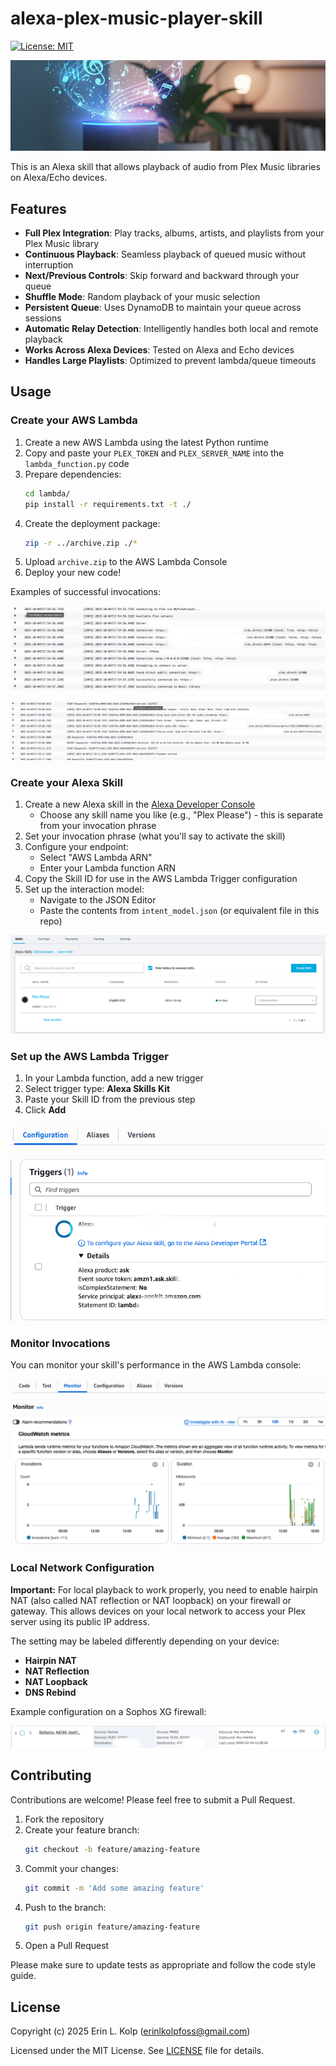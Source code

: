# alexa-plex-music-player-skill

[![License: MIT](https://img.shields.io/badge/License-MIT-yellow.svg)](https://opensource.org/licenses/MIT)

![Header Image](assets/header_image.png)

This is an Alexa skill that allows playback of audio from Plex Music libraries on Alexa/Echo devices.

## Features

- **Full Plex Integration**: Play tracks, albums, artists, and playlists from your Plex Music library
- **Continuous Playback**: Seamless playback of queued music without interruption
- **Next/Previous Controls**: Skip forward and backward through your queue
- **Shuffle Mode**: Random playback of your music selection
- **Persistent Queue**: Uses DynamoDB to maintain your queue across sessions
- **Automatic Relay Detection**: Intelligently handles both local and remote playback
- **Works Across Alexa Devices**: Tested on Alexa and Echo devices
- **Handles Large Playlists**: Optimized to prevent lambda/queue timeouts

## Usage

### Create your AWS Lambda

1. Create a new AWS Lambda using the latest Python runtime
2. Copy and paste your `PLEX_TOKEN` and `PLEX_SERVER_NAME` into the `lambda_function.py` code
3. Prepare dependencies:
   ```bash
   cd lambda/
   pip install -r requirements.txt -t ./
   ```
4. Create the deployment package:
   ```bash
   zip -r ../archive.zip ./*
   ```
5. Upload `archive.zip` to the AWS Lambda Console
6. Deploy your new code!

Examples of successful invocations:

![Lambda Connecting to Plex](assets/connecting_to_plex_lambda.png)

![Lambda Playing Audio](assets/playing_audio_lambda.png)

### Create your Alexa Skill

1. Create a new Alexa skill in the [Alexa Developer Console](https://developer.amazon.com/alexa/console/ask)
   - Choose any skill name you like (e.g., "Plex Please") - this is separate from your invocation phrase
2. Set your invocation phrase (what you'll say to activate the skill)
3. Configure your endpoint:
   - Select "AWS Lambda ARN"
   - Enter your Lambda function ARN
4. Copy the Skill ID for use in the AWS Lambda Trigger configuration
5. Set up the interaction model:
   - Navigate to the JSON Editor
   - Paste the contents from `intent_model.json` (or equivalent file in this repo)

![Alexa Skills Dashboard](assets/alexa_developer_console_main_screen.png)

### Set up the AWS Lambda Trigger

1. In your Lambda function, add a new trigger
2. Select trigger type: **Alexa Skills Kit**
3. Paste your Skill ID from the previous step
4. Click **Add**

![Lambda Trigger Example](assets/lambda_trigger_example.png)

### Monitor Invocations

You can monitor your skill's performance in the AWS Lambda console:

![Lambda Monitor Invocations](assets/lambda_monitor_invocations.png)

### Local Network Configuration

**Important:** For local playback to work properly, you need to enable hairpin NAT (also called NAT reflection or NAT loopback) on your firewall or gateway. This allows devices on your local network to access your Plex server using its public IP address.

The setting may be labeled differently depending on your device:
- **Hairpin NAT**
- **NAT Reflection**
- **NAT Loopback**
- **DNS Rebind**

Example configuration on a Sophos XG firewall:

![Hairpin NAT Rule Example](assets/sophos_hairpin_reflexive_nat_rule.png)

## Contributing

Contributions are welcome! Please feel free to submit a Pull Request.

1. Fork the repository
2. Create your feature branch:
   ```bash
   git checkout -b feature/amazing-feature
   ```
3. Commit your changes:
   ```bash
   git commit -m 'Add some amazing feature'
   ```
4. Push to the branch:
   ```bash
   git push origin feature/amazing-feature
   ```
5. Open a Pull Request

Please make sure to update tests as appropriate and follow the code style guide.

## License

Copyright (c) 2025 Erin L. Kolp (<erinlkolpfoss@gmail.com>)

Licensed under the MIT License. See [LICENSE](LICENSE) file for details.
